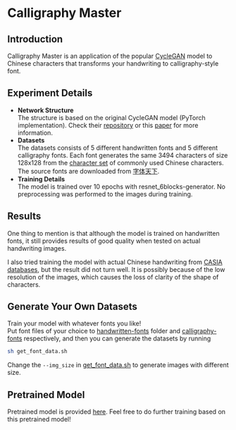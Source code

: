 # Calligraphy Master

## Introduction
Calligraphy Master is an application of the popular [CycleGAN](https://github.com/junyanz/pytorch-CycleGAN-and-pix2pix) model 
to Chinese characters that transforms your handwriting to calligraphy-style font.
## Experiment Details
- **Network Structure**  
  The structure is based on the original CycleGAN model (PyTorch implementation). Check their [repository](https://github.com/junyanz/pytorch-CycleGAN-and-pix2pix) 
  or this [paper](https://arxiv.org/pdf/1703.10593.pdf) for more information.
- **Datasets**  
  The datasets consists of 5 different handwritten fonts and 5 different calligraphy fonts. Each font generates the same 3494 characters 
  of size 128x128 from the [character set](https://blog.csdn.net/u011762313/article/details/47419063) of commonly used Chinese characters. 
  The source fonts are downloaded from [字体天下](http://www.fonts.net.cn/).
- **Training Details**  
  The model is trained over 10 epochs with resnet_6blocks-generator. No preprocessing was performed to the images during training.
## Results
One thing to mention is that although the model is trained on handwritten fonts, it still provides results of good quality when tested on 
actual handwriting images.

I also tried training the model with actual Chinese handwriting from [CASIA databases](http://www.nlpr.ia.ac.cn/databases/handwriting/Download.html),
but the result did not turn well. It is possibly because of the low resolution of the images, which causes the loss of clarity of the shape
of characters.
## Generate Your Own Datasets
Train your model with whatever fonts you like!  
Put font files of your choice to [handwritten-fonts](https://github.com/1999ADEK/calligraphy-master/tree/hwfont/datasets/handwritten-fonts) folder 
and [calligraphy-fonts](https://github.com/1999ADEK/calligraphy-master/tree/hwfont/datasets/calligraphy-fonts) respectively, and then you 
can generate the datasets by running
```bash
sh get_font_data.sh
```
Change the ```--img_size``` in [get_font_data.sh](https://github.com/1999ADEK/calligraphy-master/blob/hwfont/datasets/get_font_data.sh) 
to generate images with different size.
## Pretrained Model
Pretrained model is provided [here](https://drive.google.com/drive/folders/144JQq5qp24E--jUvGx5_Pw4fp3Cf8LY9?usp=sharing). Feel free to do further 
training based on this pretrained model!
